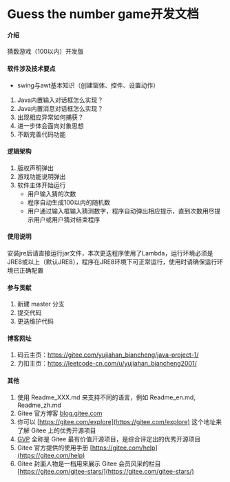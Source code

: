 # Guess the number game开发文档

#### 介绍

猜数游戏（100以内）开发版

#### 软件涉及技术要点

+ swing与awt基本知识（创建窗体、控件、设置动作）

1. Java内置输入对话框怎么实现？
2. Java内置消息对话框怎么实现？
3. 出现相应异常如何捕获？
4. 进一步体会面向对象思想
5. 不断完善代码功能

#### 逻辑架构

1. 版权声明弹出
2. 游戏功能说明弹出
3. 软件主体开始运行
   + 用户输入猜的次数
   + 程序自动生成100以内的随机数
   + 用户通过输入框输入猜测数字，程序自动弹出相应提示，直到次数用尽提示用户或用户猜对结束程序

#### 使用说明

安装jre后请直接运行jar文件，本次更迭程序使用了Lambda，运行环境必须是JRE8或以上（默认JRE8），程序在JRE8环境下可正常运行，使用时请确保运行环境已正确配置

#### 参与贡献

1. 新建 master 分支
2. 提交代码
3. 更迭维护代码

#### 博客网址

1. 码云主页：https://gitee.com/yujiahan_biancheng/java-project-1/ 
2. 力扣主页：https://leetcode-cn.com/u/yujiahan_biancheng2001/

#### 其他

1. 使用 Readme\_XXX.md 来支持不同的语言，例如 Readme\_en.md, Readme\_zh.md
2. Gitee 官方博客 [blog.gitee.com](https://blog.gitee.com)
3. 你可以 [https://gitee.com/explore](https://gitee.com/explore) 这个地址来了解 Gitee 上的优秀开源项目
4. [GVP](https://gitee.com/gvp) 全称是 Gitee 最有价值开源项目，是综合评定出的优秀开源项目
5. Gitee 官方提供的使用手册 [https://gitee.com/help](https://gitee.com/help)
6. Gitee 封面人物是一档用来展示 Gitee 会员风采的栏目 [https://gitee.com/gitee-stars/](https://gitee.com/gitee-stars/)

